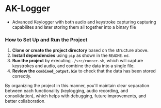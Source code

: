 # AK-Logger

- Advanced Keylogger with both audio and keystroke capturing capturing capabilites and later storing them all together into a binary file



### How to Set Up and Run the Project

1. **Clone or create the project directory** based on the structure above.
2. **Install dependencies** using `pip` as shown in the `README.md`.
3. **Run the project** by executing `./src/runner.sh`, which will capture keystrokes and audio, and combine the data into a single file.
4. **Review the `combined_output.bin`** to check that the data has been stored correctly.

By organizing the project in this manner, you'll maintain clear separation between each functionality (keylogging, audio recording, and consolidation), which helps with debugging, future improvements, and better collaboration.
